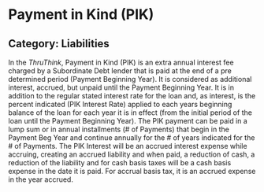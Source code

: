 # Payment in Kind (PIK)
## Category: Liabilities
In the *ThruThink*, Payment in Kind (PIK) is an extra annual interest fee charged by a Subordinate Debt lender that is paid at the end of a pre determined period (Payment Beginning Year). It is considered as additional interest, accrued, but unpaid until the Payment Beginning Year. It is in addition to the regular stated interest rate for the loan and, as interest, is the percent indicated (PIK Interest Rate) applied to each years beginning balance of the loan for each year it is in effect (from the initial period of the loan until the Payment Beginning Year).
The PIK payment can be paid in a lump sum or in annual installments (# of Payments) that begin in the Payment Beg Year and continue annually for the # of years indicated for the # of Payments.
The PIK Interest will be an accrued interest expense while accruing, creating an accrued liability and when paid, a reduction of cash, a reduction of the liability and for cash basis taxes will be a cash basis expense in the date it is paid. For accrual basis tax, it is an accrued expense in the year accrued.
